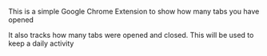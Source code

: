 This is a simple Google Chrome Extension to show how many tabs you have opened

It also tracks how many tabs were opened and closed. This will be used to keep a daily activity